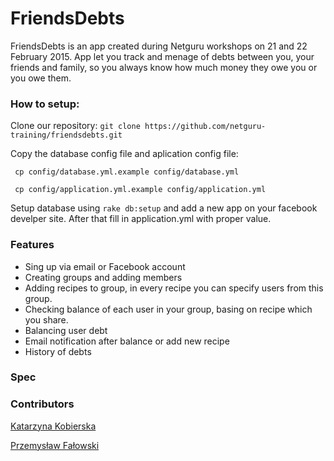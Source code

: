 # FriendsDebts
FriendsDebts is an app created during Netguru workshops on 21 and 22 February 2015. App let you track and menage of debts between you, your friends and family, so you always know how much money they owe you or you owe them.

### How to setup:
Clone our repository: `git clone https://github.com/netguru-training/friendsdebts.git`

Copy the database config file and aplication config file: 

` cp config/database.yml.example config/database.yml`

` cp config/application.yml.example config/application.yml`

Setup database using `rake db:setup` and add a new app on your facebook develper site. After that fill in application.yml with proper value.

### Features
* Sing up via email or Facebook account
* Creating groups and adding members
* Adding recipes to group, in every recipe you can specify users from this group.
* Checking balance of each user in your group, basing on recipe which you share.
* Balancing user debt
* Email notification after balance or add new recipe
* History of debts

### Spec

### Contributors 
[Katarzyna Kobierska](https://github.com/kradydal)

[Przemysław Fałowski](https://github.com/przemkow)
